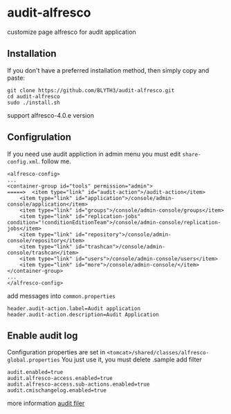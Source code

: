 audit-alfresco
==============

customize page alfresco for audit application

Installation
------------
If you don't have a preferred installation method, then simply copy and paste:

	git clone https://github.com/BLYTH3/audit-alfresco.git
	cd audit-alfresco
	sudo ./install.sh

support alfresco-4.0.e version

Configrulation
--------------
If you need use audit appliction in admin menu you must edit `share-config.xml`.
follow me.

	<alfresco-config>
	...
	<container-group id="tools" permission="admin">
	=====>	<item type="link" id="audit-action">/audit-action</item>
		<item type="link" id="application">/console/admin-console/application</item>
		<item type="link" id="groups">/console/admin-console/groups</item>
		<item type="link" id="replication-jobs" condition="!conditionEditionTeam">/console/admin-console/replication-jobs</item>
		<item type="link" id="repository">/console/admin-console/repository</item>
		<item type="link" id="trashcan">/console/admin-console/trashcan</item>
		<item type="link" id="users">/console/admin-console/users</item>
		<item type="link" id="more">/console/admin-console/</item>
	</container-group>
	...
	</alfresco-config>

add messages into `common.properties`

	header.audit-action.label=Audit application
	header.audit-action.description=Audit Application

Enable audit log
----------------
Configuration properties are set in `<tomcat>/shared/classes/alfresco-global.properties`
You just use it, you must delete .sample
add filter
	
	audit.enabled=true
	audit.alfresco-access.enabled=true
	audit.alfresco-access.sub-actions.enabled=true
	audit.cmischangelog.enabled=true

more information [audit filer](http://wiki.alfresco.com/wiki/Audit_Filter)

